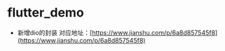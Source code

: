 # flutter_demo

- 新增dio的封装
对应地址：[https://www.jianshu.com/p/6a8d857545f8](https://www.jianshu.com/p/6a8d857545f8)

